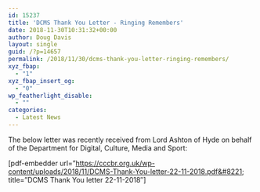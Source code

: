 ```yaml
---
id: 15237
title: 'DCMS Thank You Letter - Ringing Remembers'
date: 2018-11-30T10:31:32+00:00
author: Doug Davis
layout: single
guid: /?p=14657
permalink: /2018/11/30/dcms-thank-you-letter-ringing-remembers/
xyz_fbap:
  - "1"
xyz_fbap_insert_og:
  - "0"
wp_featherlight_disable:
  - ""
categories:
  - Latest News
---
```

The below letter was recently received from Lord Ashton of Hyde on behalf of the Department for Digital, Culture, Media and Sport:

[pdf-embedder url=&#8221;https://cccbr.org.uk/wp-content/uploads/2018/11/DCMS-Thank-You-letter-22-11-2018.pdf&#8221; title=&#8221;DCMS Thank You letter 22-11-2018&#8243;]
